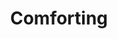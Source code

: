 ---
title: Comforting
picture: comforting.jpg
viewer_title: Comforting
thumbnail: comforting_t.jpg
alt: Comforting
medium: Oil
width: 20"
height: 30"
---